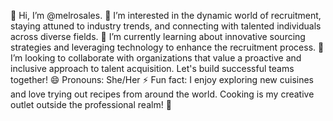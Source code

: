 👋 Hi, I’m @melrosales.
👀 I’m interested in the dynamic world of recruitment, staying attuned to industry trends, and connecting with talented individuals across diverse fields.
🌱 I’m currently learning about innovative sourcing strategies and leveraging technology to enhance the recruitment process.
💞️ I’m looking to collaborate with organizations that value a proactive and inclusive approach to talent acquisition. Let's build successful teams together!
😄 Pronouns: She/Her
⚡ Fun fact: I enjoy exploring new cuisines and love trying out recipes from around the world. Cooking is my creative outlet outside the professional realm! 🍲

<!---
melrosales/melrosales is a ✨ special ✨ repository because its `README.md` (this file) appears on your GitHub profile.
You can click the Preview link to take a look at your changes.
--->
